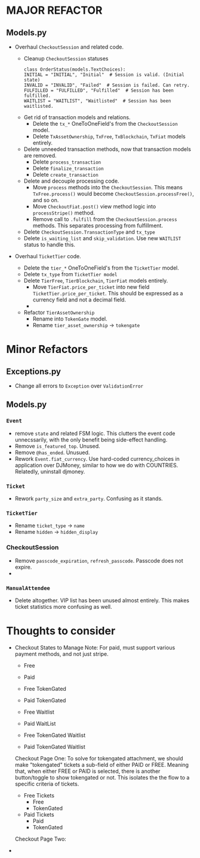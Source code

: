 # MAJOR REFACTOR
## Models.py
- Overhaul `CheckoutSession` and related code.
	- Cleanup `CheckoutSession` statuses
		```
		class OrderStatus(models.TextChoices):
		INITIAL = "INITIAL", "Initial"  # Session is valid. (Initial state)
		INVALID = "INVALID", "Failed"  # Session is failed. Can retry.
		FULFILLED = "FULFILLED", "Fulfilled"  # Session has been fulfilled.
		WAITLIST = "WAITLIST", "Waitlisted"  # Session has been waitlisted.
		```
	- Get rid of transaction models and relations.
		- Delete the `tx_*` OneToOneField's from the `CheckoutSession` model.
		- Delete `TxAssetOwnership`, `TxFree`, `TxBlockchain`, `TxFiat` models entirely.
	- Delete unneeded transaction methods, now that transaction models are removed.
		- Delete `process_transaction`
		- Delete `finalize_transaction`
		- Delete `create_transaction`
	- Delete and decouple processing code.
		- Move `process` methods into the `CheckoutSession`. This means `TxFree.process()` would become `CheckoutSession.processFree()`, and so on.
		- Move `CheckoutFiat.post()` view method logic into `processStripe()` method.
		- Remove call to `.fulfill` from the `CheckoutSession.process` methods. This separates processing from fulfillment.
	- Delete `CheckoutSession.TransactionType` and `tx_type`
	- Delete `is_waiting_list` and `skip_validation`. Use new `WAITLIST` status to handle this.


- Overhaul `TicketTier` code.
	- Delete the `tier_*` OneToOneField's from the `TicketTier` model.
	- Delete `tx_type` from `TicketTier model`
	- Delete `TierFree`, `TierBlockchain`, `TierFiat` models entirely.
		- Move `TierFiat.price_per_ticket` into new field `TicketTier.price_per_ticket`. This should be expressed as a currency field and not a decimal field.
		-
	- Refactor `TierAssetOwnership`
		- Rename into `TokenGate` model.
		- Rename `tier_asset_ownership` -> `tokengate`





# Minor Refactors

## Exceptions.py
- Change all errors to `Exception` over `ValidationError`

## Models.py
### `Event`
- remove `state` and related FSM logic. This clutters the event code unnecssarily, with the only benefit being side-effect handling.
- Remove `is_featured_top`. Unused.
- Remove `@has_ended`. Unusued.
- Rework `Event.fiat_currency`. Use hard-coded currency_choices in application over DJMoney, similar to how we do with COUNTRIES. Relatedly, uninstall djmoney.

### `Ticket`
- Rework `party_size` and `extra_party`. Confusing as it stands.

### `TicketTier`
- Rename `ticket_type` -> `name`
- Rename `hidden` -> `hidden_display`

### CheckoutSession
- Remove `passcode_expiration`, `refresh_passcode`. Passcode does not expire.
-

### `ManualAttendee`
- Delete altogether. VIP list has been unused almost entirely. This makes ticket statistics more confusing as well.













# Thoughts to consider
- Checkout States to Manage
	Note: For paid, must support various payment methods, and not just stripe.

	- Free
	- Paid
	- Free TokenGated
	- Paid TokenGated


	- Free Waitlist
	- Paid WaitList
	- Free TokenGated Waitlist
	- Paid TokenGated Waitlist

	Checkout Page One:
	To solve for tokengated attachment, we should make "tokengated" tickets a sub-field of either PAID or FREE. Meaning that, when either FREE or PAID is selected, there is another button/toggle to show tokengated or not. This isolates the the flow to a specific criteria of tickets.

	- Free Tickets
		- Free
		- TokenGated
	- Paid Tickets
		- Paid
		- TokenGated


	Checkout Page Two:


-